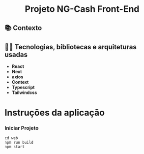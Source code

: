 <h1 align="center">
Projeto NG-Cash Front-End
</h1>

## :books: Contexto

## :man_technologist: Tecnologias, bibliotecas e arquiteturas usadas
  * __React__
  * __Next__
  * __axios__
  * __Context__
  * __Typescript__
  * __Tailwindcss__

# Instruções da aplicação

### Iniciar Projeto
```
cd web
npm run build
npm start
```
